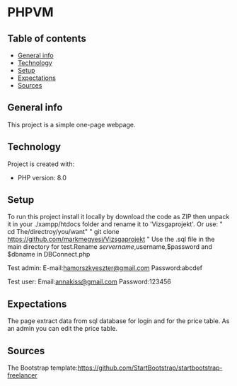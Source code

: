 # PHPVM

## Table of contents
* [General info](#general-info)
* [Technology](#technology)
* [Setup](#setup)
* [Expectations](#expectations)
* [Sources](#sources)

## General info
This project is a simple one-page webpage. 
	
## Technology
Project is created with:
* PHP version: 8.0
	
## Setup
To run this project install it locally by download the code as ZIP then unpack it in your ./xampp/htdocs folder and rename it to 'Vizsgaprojekt'.
Or use:
" cd The/directroy/you/want"
" git clone https://github.com/markmegyesi/Vizsgaprojekt "
Use the .sql file in the main directory for test.Rename $servername ,$username,$password and $dbname in DBConnect.php

Test admin:
E-mail:hamorszkyeszter@gmail.com
Password:abcdef

Test user:
Email:annakiss@gmail.com
Password:123456

## Expectations
The page extract data from sql database for login and for the price table. As an admin you can edit the price table.


## Sources
The Bootstrap template:https://github.com/StartBootstrap/startbootstrap-freelancer
